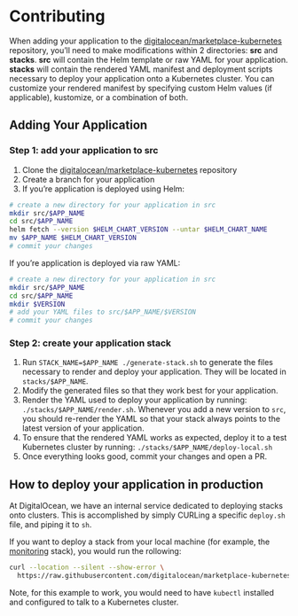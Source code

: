 # Contributing

When adding your application to the [digitalocean/marketplace-kubernetes](https://github.com/digitalocean/marketplace-kubernetes) repository, you’ll need
to make modifications within 2 directories: **src** and **stacks**. **src** will
contain the Helm template or raw YAML for your application. **stacks** will contain
the rendered YAML manifest and deployment scripts necessary to deploy your application
onto a Kubernetes cluster. You can customize your rendered manifest by specifying
custom Helm values (if applicable), kustomize, or a combination of both.

## Adding Your Application

### Step 1: add your application to src

1. Clone the [digitalocean/marketplace-kubernetes](https://github.com/digitalocean/marketplace-kubernetes) repository
2. Create a branch for your application
3. If you’re application is deployed using Helm:

```bash
# create a new directory for your application in src
mkdir src/$APP_NAME
cd src/$APP_NAME
helm fetch --version $HELM_CHART_VERSION --untar $HELM_CHART_NAME
mv $APP_NAME $HELM_CHART_VERSION
# commit your changes
```

If you’re application is deployed via raw YAML:

```bash
# create a new directory for your application in src
mkdir src/$APP_NAME
cd src/$APP_NAME
mkdir $VERSION
# add your YAML files to src/$APP_NAME/$VERSION
# commit your changes
```

### Step 2: create your application stack

1. Run `STACK_NAME=$APP_NAME ./generate-stack.sh` to generate the files necessary to render and deploy your application. They will be located in `stacks/$APP_NAME`.
2. Modify the generated files so that they work best for your application.
3. Render the YAML used to deploy your application by running: `./stacks/$APP_NAME/render.sh`. Whenever you add a new version to `src`, you should
re-render the YAML so that your stack always points to the latest version of your application.
4. To ensure that the rendered YAML works as expected, deploy it to a test Kubernetes cluster by running: `./stacks/$APP_NAME/deploy-local.sh`
5. Once everything looks good, commit your changes and open a PR.

## How to deploy your application in production

At DigitalOcean, we have an internal service dedicated to deploying stacks onto clusters. This is accomplished
by simply CURLing a specific `deploy.sh` file, and piping it to `sh`.

If you want to deploy a stack from your local machine (for example, the [monitoring](https://github.com/digitalocean/marketplace-kubernetes/tree/master/stacks/monitoring) stack), you would run the rollowing:

```bash
curl --location --silent --show-error \
  https://raw.githubusercontent.com/digitalocean/marketplace-kubernetes/master/stacks/monitoring/deploy.sh | sh
```

Note, for this example to work, you would need to have `kubectl` installed and configured to talk to a Kubernetes cluster.
